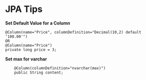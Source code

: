 # JPA Tips

**Set Default Value for a Column**
```
@Column(name="Price", columnDefinition="Decimal(10,2) default '100.00'")
OR
@Column(name="Price")
private long price = 3; 
```

**Set max for varchar**
```
    @Column(columnDefinition="nvarchar(max)")
    public String content;
```
